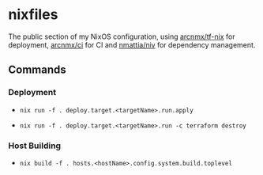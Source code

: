 # nixfiles

The public section of my NixOS configuration, using [arcnmx/tf-nix](https://github.com/arcnmx/tf-nix) for deployment, [arcnmx/ci](https://github.com/arcnmx/ci) for CI and [nmattia/niv](https://github.com/nmattia/niv) for dependency management.

## Commands

### Deployment

* `nix run -f . deploy.target.<targetName>.run.apply`

* `nix run -f . deploy.target.<targetName>.run -c terraform destroy`

### Host Building

* `nix build -f . hosts.<hostName>.config.system.build.toplevel`
